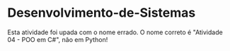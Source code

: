 # Desenvolvimento-de-Sistemas

Esta atividade foi upada com o nome errado.
O nome correto é "Atividade 04 - POO em C#", não em Python!
